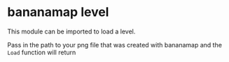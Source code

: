 # bananamap level
This module can be imported to load a level.

Pass in the path to your png file that was created with bananamap and the `Load` function will return 